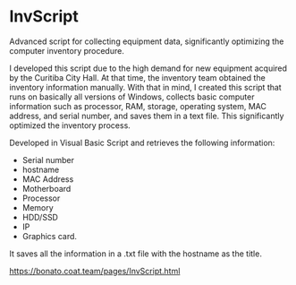 # InvScript
Advanced script for collecting equipment data, significantly optimizing the computer inventory procedure.  


I developed this script due to the high demand for new equipment acquired by the Curitiba City Hall. At that time, the inventory team obtained the inventory information manually. With that in mind, I created this script that runs on basically all versions of Windows, collects basic computer information such as processor, RAM, storage, operating system, MAC address, and serial number, and saves them in a text file. This significantly optimized the inventory process.

Developed in Visual Basic Script and retrieves the following information: 
- Serial number
- hostname
- MAC Address
- Motherboard
- Processor
- Memory
- HDD/SSD
- IP
- Graphics card.

It saves all the information in a .txt file with the hostname as the title.

https://bonato.coat.team/pages/InvScript.html

